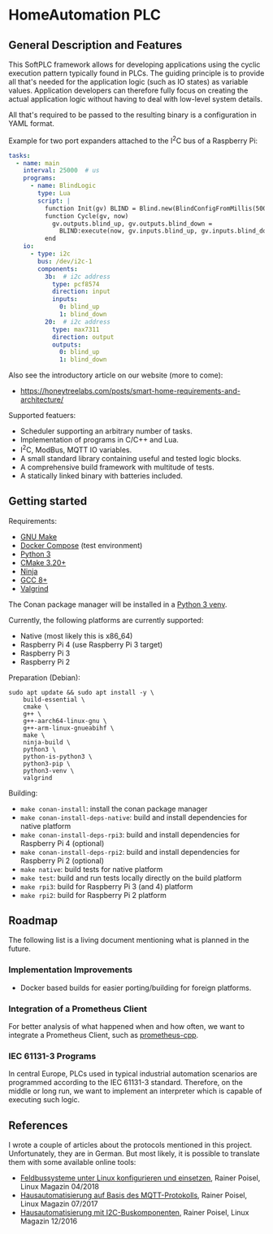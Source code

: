 # HomeAutomation PLC

## General Description and Features

This SoftPLC framework allows for developing applications using the cyclic execution pattern typically found in PLCs. The guiding principle is to provide all that's needed for the application logic (such as IO states) as variable values. Application developers can therefore fully focus on creating the actual application logic without having to deal with low-level system details.

All that's required to be passed to the resulting binary is a configuration in YAML format.

Example for two port expanders attached to the I<sup>2</sup>C bus of a Raspberry Pi:

``` yaml
tasks:
  - name: main
    interval: 25000  # us
    programs:
      - name: BlindLogic
        type: Lua
        script: |
          function Init(gv) BLIND = Blind.new(BlindConfigFromMillis(500, 50000, 50000)) end
          function Cycle(gv, now)
            gv.outputs.blind_up, gv.outputs.blind_down =
              BLIND:execute(now, gv.inputs.blind_up, gv.inputs.blind_down)
          end
    io:
      - type: i2c
        bus: /dev/i2c-1
        components:
          3b:  # i2c address
            type: pcf8574
            direction: input
            inputs:
              0: blind_up
              1: blind_down
          20:  # i2c address
            type: max7311
            direction: output
            outputs:
              0: blind_up
              1: blind_down
```

Also see the introductory article on our website (more to come):
- https://honeytreelabs.com/posts/smart-home-requirements-and-architecture/

Supported featuers:

- Scheduler supporting an arbitrary number of tasks.
- Implementation of programs in C/C++ and Lua.
- I<sup>2</sup>C, ModBus, MQTT IO variables.
- A small standard library containing useful and tested logic blocks.
- A comprehensive build framework with multitude of tests.
- A statically linked binary with batteries included.

## Getting started

Requirements:

- [GNU Make](https://www.gnu.org/software/make/)
- [Docker Compose](https://docs.docker.com/compose/install/) (test environment)
- [Python 3](https://www.python.org/)
- [CMake 3.20+](https://cmake.org/)
- [Ninja](https://ninja-build.org/)
- [GCC 8+](https://gcc.gnu.org/)
- [Valgrind](https://valgrind.org/)

The Conan package manager will be installed in a [Python 3 venv](https://docs.python.org/3/library/venv.html).

Currently, the following platforms are currently supported:

- Native (most likely this is x86_64)
- Raspberry Pi 4 (use Raspberry Pi 3 target)
- Raspberry Pi 3
- Raspberry Pi 2

Preparation (Debian):

``` shell
sudo apt update && sudo apt install -y \
    build-essential \
    cmake \
    g++ \
    g++-aarch64-linux-gnu \
    g++-arm-linux-gnueabihf \
    make \
    ninja-build \
    python3 \
    python-is-python3 \
    python3-pip \
    python3-venv \
    valgrind
```

Building:

- `make conan-install`: install the conan package manager
- `make conan-install-deps-native`: build and install dependencies for native platform
- `make conan-install-deps-rpi3`: build and install dependencies for Raspberry Pi 4 (optional)
- `make conan-install-deps-rpi2`: build and install dependencies for Raspberry Pi 2 (optional)
- `make native`: build tests for native platform
- `make test`: build and run tests locally directly on the build platform
- `make rpi3`: build for Raspberry Pi 3 (and 4) platform
- `make rpi2`: build for Raspberry Pi 2 platform

## Roadmap

The following list is a living document mentioning what is planned in the future.

### Implementation Improvements

- Docker based builds for easier porting/building for foreign platforms.

### Integration of a Prometheus Client

For better analysis of what happened when and how often, we want to integrate a Prometheus Client, such as [prometheus-cpp](https://github.com/jupp0r/prometheus-cpp).

### IEC 61131-3 Programs

In central Europe, PLCs used in typical industrial automation scenarios are programmed according to the IEC 61131-3 standard. Therefore, on the middle or long run, we want to implement an interpreter which is capable of executing such logic.

## References

I wrote a couple of articles about the protocols mentioned in this project. Unfortunately, they are in German. But most likely, it is possible to translate them with some available online tools:

- [Feldbussysteme unter Linux konfigurieren und einsetzen](https://www.linux-magazin.de/ausgaben/2018/04/feldbusse/), Rainer Poisel, Linux Magazin 04/2018
- [Hausautomatisierung auf Basis des MQTT-Protokolls](https://www.linux-magazin.de/ausgaben/2017/07/mqtt/), Rainer Poisel, Linux Magazin 07/2017
- [Hausautomatisierung mit I2C-Buskomponenten](https://www.linux-magazin.de/ausgaben/2016/12/i2c-bus/), Rainer Poisel, Linux Magazin 12/2016
